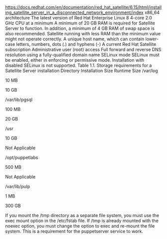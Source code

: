 https://docs.redhat.com/en/documentation/red_hat_satellite/6.15/html/installing_satellite_server_in_a_disconnected_network_environment/index
x86_64 architecture
The latest version of Red Hat Enterprise Linux 8
4-core 2.0 GHz CPU at a minimum
A minimum of 20 GB RAM is required for Satellite Server to function. In addition, a minimum of 4 GB RAM of swap space is also recommended. Satellite running with less RAM than the minimum value might not operate correctly.
A unique host name, which can contain lower-case letters, numbers, dots (.) and hyphens (-)
A current Red Hat Satellite subscription
Administrative user (root) access
Full forward and reverse DNS resolution using a fully-qualified domain name
SELinux mode
SELinux must be enabled, either in enforcing or permissive mode. Installation with disabled SELinux is not supported.
Table 1.1. Storage requirements for a Satellite Server installation
Directory	Installation Size	Runtime Size
/var/log

10 MB

10 GB

/var/lib/pgsql

100 MB

20 GB

/usr

10 GB

Not Applicable

/opt/puppetlabs

500 MB

Not Applicable

/var/lib/pulp

1 MB

300 GB


If you mount the /tmp directory as a separate file system, you must use the exec mount option in the /etc/fstab file. If /tmp is already mounted with the noexec option, you must change the option to exec and re-mount the file system. This is a requirement for the puppetserver service to work.
